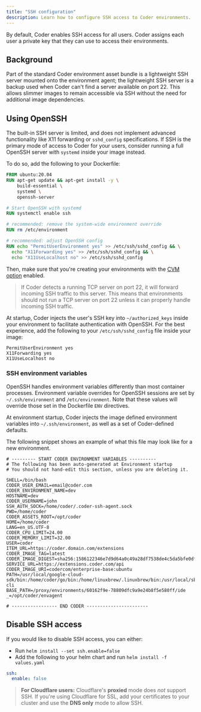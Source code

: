 ```yaml
---
title: "SSH configuration"
description: Learn how to configure SSH access to Coder environments.
---
```


By default, Coder enables SSH access for all users. Coder assigns each user a
private key that they can use to access their environments.

## Background

Part of the standard Coder environment asset bundle is a lightweight SSH server
mounted onto the environment agent; the lightweight SSH server is a backup used
when Coder can't find a server available on port 22. This allows slimmer images
to remain accessible via SSH without the need for additional image dependencies.

## Using OpenSSH

The built-in SSH server is limited, and does not implement advanced
functionality like X11 forwarding or `sshd_config` specifications. If SSH is the
primary mode of access to Coder for your users, consider running a full OpenSSH
server with `systemd` inside your image instead.

To do so, add the following to your Dockerfile:

```Dockerfile
FROM ubuntu:20.04
RUN apt-get update && apt-get install -y \
    build-essential \
    systemd \
    openssh-server

# Start OpenSSH with systemd
RUN systemctl enable ssh

# recommended: remove the system-wide environment override
RUN rm /etc/environment

# recommended: adjust OpenSSH config
RUN echo "PermitUserEnvironment yes" >> /etc/ssh/sshd_config && \
  echo "X11Forwarding yes" >> /etc/ssh/sshd_config && \
  echo "X11UseLocalhost no" >> /etc/ssh/sshd_config
```

Then, make sure that you're creating your environments with the
[CVM option](https://coder.com/docs/environments/cvms) enabled.

> If Coder detects a running TCP server on port 22, it will forward incoming SSH
> traffic to this server. This means that environments should not run a TCP
> server on port 22 unless it can properly handle incoming SSH traffic.

At startup, Coder injects the user's SSH key into `~/authorized_keys` inside
your environment to facilitate authentication with OpenSSH. For the best
experience, add the following to your `/etc/ssh/sshd_config` file inside your
image:

```text
PermitUserEnvironment yes
X11Forwarding yes
X11UseLocalhost no
```

### SSH environment variables

OpenSSH handles environment variables differently than most container processes.
Environment variable overrides for OpenSSH sessions are set by
`~/.ssh/environment` and `/etc/environment`. Note that these values will
override those set in the Dockerfile `ENV` directives.

At environment startup, Coder injects the image defined environment variables
into `~/.ssh/environment`, as well as a set of Coder-defined defaults.

The following snippet shows an example of what this file may look like for a new
environment.

```text
# --------- START CODER ENVIRONMENT VARIABLES ----------
# The following has been auto-generated at Environment startup
# You should not hand-edit this section, unless you are deleting it.

SHELL=/bin/bash
CODER_USER_EMAIL=email@coder.com
CODER_ENVIRONMENT_NAME=dev
HOSTNAME=dev
CODER_USERNAME=john
SSH_AUTH_SOCK=/home/coder/.coder-ssh-agent.sock
PWD=/home/coder
CODER_ASSETS_ROOT=/opt/coder
HOME=/home/coder
LANG=en_US.UTF-8
CODER_CPU_LIMIT=24.00
CODER_MEMORY_LIMIT=32.00
USER=coder
ITEM_URL=https://coder.domain.com/extensions
CODER_IMAGE_TAG=latest
CODER_IMAGE_DIGEST=sha256:1586122346e7d9d64a0c49a28df7538de4c5da5bfe0df672b1552dd52932c9a7
SERVICE_URL=https://extensions.coder.com/api
CODER_IMAGE_URI=codercom/enterprise-base:ubuntu
PATH=/usr/local/google-cloud-sdk/bin:/home/coder/go/bin:/home/linuxbrew/.linuxbrew/bin:/usr/local/sbin:/usr/local/bin:/usr/sbin:/usr/bin:/sbin:/bin:/opt/coder/coder-cli
BASE_PATH=/proxy/environments/60162f9e-78809dfc9a9e24b8f5e580ff/ide
_=/opt/coder/envagent

# ----------------- END CODER -----------------------
```

## Disable SSH access

If you would like to disable SSH access, you can either:

- Run `helm install --set ssh.enable=false`
- Add the following to your helm chart and run `helm install -f values.yaml`

```yaml
ssh:
  enable: false
```

> **For Cloudflare users:** Cloudflare's **proxied** mode does _not_ support
> SSH. If you're using Cloudflare for SSL, add your certificates to your cluster
> and use the **DNS only** mode to allow SSH.
